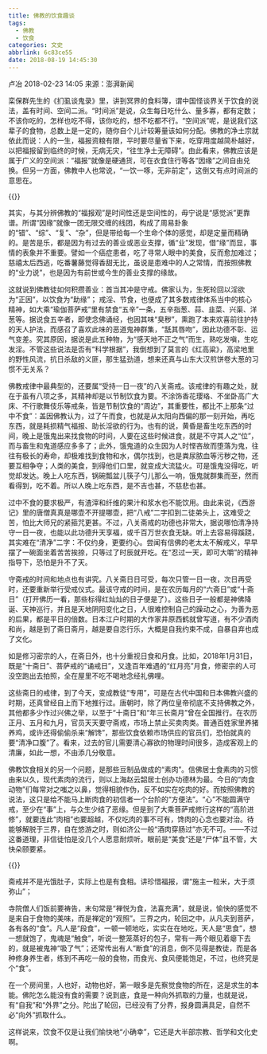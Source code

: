 ```yaml
---
title: 佛教的饮食趣谈
tags:
  - 佛教
  - 饮食
categories: 文史
abbrlink: 6c83ce55
date: 2018-08-19 14:45:30
---
```

卢冶  2018-02-23 14:05 来源：澎湃新闻


栾保群先生的《扪虱谈鬼录》里，讲到冥界的食料簿，谓中国怪谈界关于饮食的说法，盖有时间、空间二派。“时间派”是说，众生每日吃什么、量多寡，都有定数；不该你吃的，怎样也吃不得，该你吃的，想不吃都不行。“空间派”呢，是说我们这辈子的食物，总数上是一定的，随你自个儿计较筹量该如何分配。佛教的净土宗就依此而说：人的一生，福报资粮有限，平时要尽量省下来，吃穿用度越简朴越好，以把福报留到临终的时候，无病无灾，“往生净土无障碍”。由此看来，佛教应该是属于广义的空间派：“福报”就像是硬通货，可在衣食住行等各“因缘”之间自由兑换。但另一方面，佛教中人也常说，“一饮一啄，无非前定”，这倒又有点时间派的意思在。

{{<img src="http://image.thepaper.cn/www/image/6/861/926.jpg" alt="">}}

其实，与其分辨佛教的“福报观”是时间性还是空间性的，毋宁说是“感觉派”更靠谱。所谓“因缘”就像一团无限交缠的线团，构成了周易卦象的“错”、“综”、“复”、“杂”，但是带给每一个生命个体的感觉，却是定量而精确的。是苦是乐，都是因为有过去的善业或恶业支撑，循“业”发现，借“缘”而显，事情的表象并不重要。譬如一个癌症患者，吃了寻常人眼中的美食，反而愈加难过；慈禧太后西逃，吃番薯藤觉得香甜无比，虽说是患难中的人之常情，而按照佛教的“业力说”，也是因为有前世或今生的善业支撑的缘故。

这就说到佛教徒如何积攒善业：首当其冲是守戒。佛家认为，生死轮回以淫欲为“正因”，以饮食为“助缘”； 戒淫、节食，也便成了其多数戒律体系当中的核心精神，如大乘“瑜伽菩萨戒”里有禁食“五辛”一条，五辛指葱、蒜、韭菜、兴渠、洋葱等。据说食五辛者，即使念佛诵经，也因其味“臭秽”，熏跑了本来欢喜前往护持的天人护法，而感召了喜欢此味的恶道鬼神群集，“舐其唇吻”，因此功德不彰、运气变差。究其原因，据说是此五种物，为“感天地不正之气”而生，熟吃发嗔，生吃发淫。不管这些说法是否有“科学根据”，我倒想到了莫言的《红高粱》，高梁地里的野性风流，抗日杀敌的义匪，那生猛劲道，想来还真与山东大汉煎饼卷大葱的习惯不无关系？

佛教戒律中最典型的，还要属“受持一日一夜”的八关斋戒。该戒律的有趣之处，就在于虽有八项之多，其精神却是以节制饮食为要。不涂饰香花璎珞、不坐卧高广大床、不行歌舞伎乐等戒条，皆是节制饮食的“周边”，其重要性，都比不上那条“过中不食”：盖因佛教认为，过了午而食，也就是从太阳向西偏的那一刻开始，再吃东西，就是耗损精气福报、助长淫欲的行为。也有的说，黄昏是畜生吃东西的时间，晚上是饿鬼出来找食物的时间，人要在这些时候进食，就是不守其人之“位”，而与畜生和鬼道感应多多了；此外，饿鬼道的众生因为人时悭吝故而堕落为鬼，往往有极长的寿命，却极难找到食物和水，偶尔找到，也是粪尿脓血等污秽之物，还要互相争夺；人类的美食，到得他们口里，就变成大流猛火。可是饿鬼没得吃，听觉却发达。晚上人吃东西，锅碗瓢盆儿筷子勺儿那么一响，饿鬼就群集而至，然而看得到，吃不着。所以人晚上吃东西，是不吉也甚，不慈悲也甚。

过中不食的要求极严，有渣滓和纤维的果汁和浆水也不能饮用。由此来说，《西游记》里的唐僧真真是哪壶不开提哪壶，把“八戒”二字扣到二徒弟头上，这难受之苦，怕比大师兄的紧箍咒更甚。不过，八关斋戒的功德也非常大，据说哪怕清净持守一日一夜，也能以此功德升天享福，或千百万世衣食无缺。听上去容易得蹊跷，其实难在“清净”二字：不仅约身，更要约心。尝闻有信佛的老太太不解戒义，早早摆了一碗面坐着苦苦挨捺，只等过了时辰就开吃。在“忍过一天，即可大嚼”的精神指导下，恐怕是升不了天。

守斋戒的时间和地点也有讲究。八关斋日日可受，每次只管一日一夜，次日再受时，还要重新举行受戒仪式。最该守戒的时间，是在农历每月的“六斋日”或“十斋日”（打开佛历一看，那些标得红灿灿的日子便是了）。这些日子一般都是神佛降诞、天神巡行，并且是天地阴阳变化之日，人很难控制自己的躁动之心，为善为恶的后果，都是平日的倍数。日本江户时期的大作家井原西鹤就曾写道，有不少酒肉和尚，越是到了斋日斋月，越是要自恣行乐，大概是自我约束不成，自暴自弃也成了文化。

如是修习密宗的人，在斋日外，也十分重视日食和月食。比如，2018年1月31日，既是“十斋日”、菩萨戒的“诵戒日”，又逢百年难遇的“红月亮”月食，修密宗的人可没空跑出去拍照，全在屋里不吃不喝地念经礼佛哩。

这些斋日的戒律，到了今天，变成教徒“专用”，可是在古代中国和日本佛教兴盛的时期，还真曾经自上而下地推行过。唐朝时，除了两位皇帝彻底不支持佛教之外，其他都多少作过兴佛之举，以至于“十斋日”和“年三长斋月”曾在全国推行。在农历正月、五月和九月，官员天天要守斋戒，市场上禁止买卖肉类。普通百姓家里养猪养鸡，或许还得偷偷杀来“解馋”，那些饮食依赖市场供应的官员们，恐怕就真的要“清净口腹”了。看来，过去的官儿需要清心寡欲的物理时间很多，造成客观上的清廉，如此一想，不由添几分敬意。

佛教饮食相关的另一个问题，是那些豆制品做成的“素肉”。信佛居士食素肉的习惯由来以久，现代素肉的流行，则以上海赵云韶居士创办功德林为最。今日的“肉食动物”们每常对之嗤之以鼻，觉得相貌作伪，反不如实在吃肉的好。而按照佛教的说法，这只是给不能马上断肉食的初信者一个台阶的“方便法”。“心”不能圆满守戒，至少在“事”上，与众生少结了恶缘。但是到了大乘菩萨戒修行这样的“高阶进修”，就要连此“肉相”也要超越，不仅吃肉的事不可有，馋肉的心念也要对治。待能够解脱于三界，自在悠游之时，则如济公一般“酒肉穿肠过”亦无不可。——不过这番道理，非信徒怕是没几个人愿意耐烦听。眼前是“美食”还是“尸体”且不管，大快朵颐要紧。

{{<img src="http://image.thepaper.cn/www/image/6/861/947.jpg" alt="">}}

斋戒并不是光饿肚子，实际上也是有食相。讲珍惜福报，谓“施主一粒米，大于须弥山”；

寺院僧人们饭前要祷告，末句常是“禅悦为食，法喜充满”，就是说，愉快的感觉不是来自于食物的美味，而是禅定的“观照”。三界之内，轮回之中，从凡夫到菩萨，各有各的“食”。凡人是“段食”，一顿一顿地吃，实实在在地吃，天人是“思食”，想一想就饱了，鬼魂是“触食”，听说一整笼蒸好的包子，常有一两个眼见着瘪下去的，就是被鬼神“吸了气”；还常传出有人“断食”的消息，倒不见得是教徒，而是各种修身养生者，练到不再吃一般的食物，而食光、食风便能饱足，不过，也终究是个“食”。

在一个房间里，人也好，动物也好，第一眼多是先察觉食物的所在，这是求生的本能。佛陀怎么能没有食的需要？说到底，食是一种向外抓取的力量，也就是说，有“自我”和“外界”之分。陀出了轮回，已经没有了分界，报身圆满具足，自然不必“向外”抓取什么。

这样说来，饮食不仅是让我们愉快地“小确幸”，它还是大半部宗教、哲学和文化史啊。
